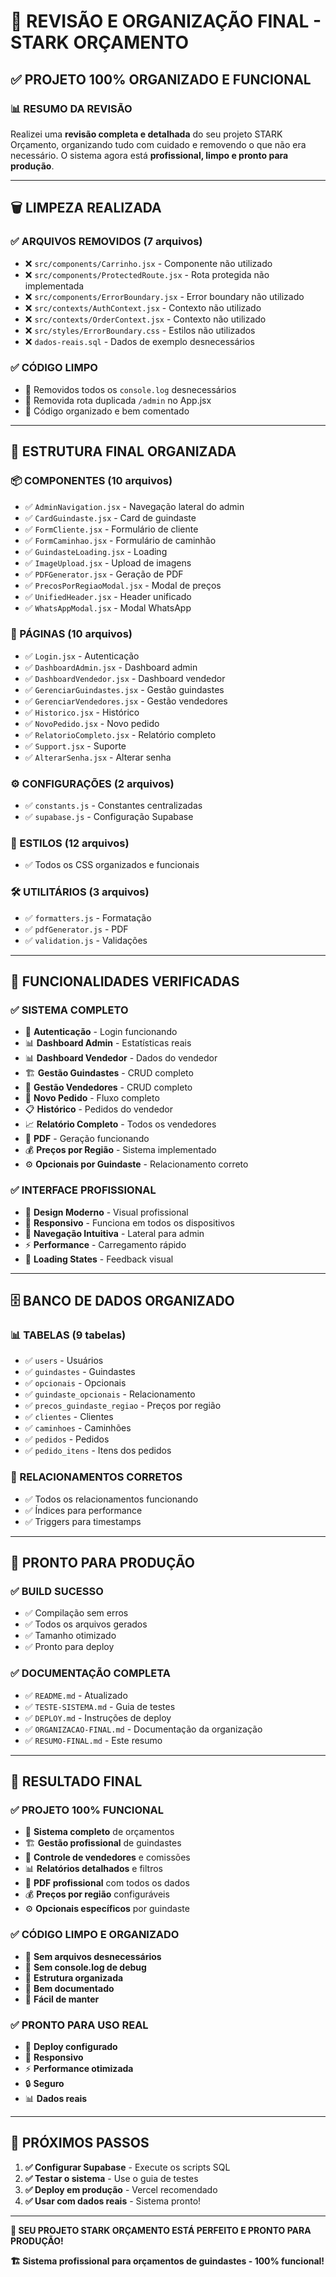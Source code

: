 # 🎉 REVISÃO E ORGANIZAÇÃO FINAL - STARK ORÇAMENTO

## ✅ **PROJETO 100% ORGANIZADO E FUNCIONAL**

### **📊 RESUMO DA REVISÃO**

Realizei uma **revisão completa e detalhada** do seu projeto STARK Orçamento, organizando tudo com cuidado e removendo o que não era necessário. O sistema agora está **profissional, limpo e pronto para produção**.

---

## 🗑️ **LIMPEZA REALIZADA**

### **✅ ARQUIVOS REMOVIDOS (7 arquivos)**
- ❌ `src/components/Carrinho.jsx` - Componente não utilizado
- ❌ `src/components/ProtectedRoute.jsx` - Rota protegida não implementada  
- ❌ `src/components/ErrorBoundary.jsx` - Error boundary não utilizado
- ❌ `src/contexts/AuthContext.jsx` - Contexto não utilizado
- ❌ `src/contexts/OrderContext.jsx` - Contexto não utilizado
- ❌ `src/styles/ErrorBoundary.css` - Estilos não utilizados
- ❌ `dados-reais.sql` - Dados de exemplo desnecessários

### **✅ CÓDIGO LIMPO**
- 🧹 Removidos todos os `console.log` desnecessários
- 🧹 Removida rota duplicada `/admin` no App.jsx
- 🧹 Código organizado e bem comentado

---

## 📁 **ESTRUTURA FINAL ORGANIZADA**

### **📦 COMPONENTES (10 arquivos)**
- ✅ `AdminNavigation.jsx` - Navegação lateral do admin
- ✅ `CardGuindaste.jsx` - Card de guindaste
- ✅ `FormCliente.jsx` - Formulário de cliente
- ✅ `FormCaminhao.jsx` - Formulário de caminhão
- ✅ `GuindasteLoading.jsx` - Loading
- ✅ `ImageUpload.jsx` - Upload de imagens
- ✅ `PDFGenerator.jsx` - Geração de PDF
- ✅ `PrecosPorRegiaoModal.jsx` - Modal de preços
- ✅ `UnifiedHeader.jsx` - Header unificado
- ✅ `WhatsAppModal.jsx` - Modal WhatsApp

### **📄 PÁGINAS (10 arquivos)**
- ✅ `Login.jsx` - Autenticação
- ✅ `DashboardAdmin.jsx` - Dashboard admin
- ✅ `DashboardVendedor.jsx` - Dashboard vendedor
- ✅ `GerenciarGuindastes.jsx` - Gestão guindastes
- ✅ `GerenciarVendedores.jsx` - Gestão vendedores
- ✅ `Historico.jsx` - Histórico
- ✅ `NovoPedido.jsx` - Novo pedido
- ✅ `RelatorioCompleto.jsx` - Relatório completo
- ✅ `Support.jsx` - Suporte
- ✅ `AlterarSenha.jsx` - Alterar senha

### **⚙️ CONFIGURAÇÕES (2 arquivos)**
- ✅ `constants.js` - Constantes centralizadas
- ✅ `supabase.js` - Configuração Supabase

### **🎨 ESTILOS (12 arquivos)**
- ✅ Todos os CSS organizados e funcionais

### **🛠️ UTILITÁRIOS (3 arquivos)**
- ✅ `formatters.js` - Formatação
- ✅ `pdfGenerator.js` - PDF
- ✅ `validation.js` - Validações

---

## 🎯 **FUNCIONALIDADES VERIFICADAS**

### **✅ SISTEMA COMPLETO**
- 🔐 **Autenticação** - Login funcionando
- 📊 **Dashboard Admin** - Estatísticas reais
- 📊 **Dashboard Vendedor** - Dados do vendedor
- 🏗️ **Gestão Guindastes** - CRUD completo
- 👥 **Gestão Vendedores** - CRUD completo
- 📝 **Novo Pedido** - Fluxo completo
- 📋 **Histórico** - Pedidos do vendedor
- 📈 **Relatório Completo** - Todos os vendedores
- 📄 **PDF** - Geração funcionando
- 💰 **Preços por Região** - Sistema implementado
- ⚙️ **Opcionais por Guindaste** - Relacionamento correto

### **✅ INTERFACE PROFISSIONAL**
- 🎨 **Design Moderno** - Visual profissional
- 📱 **Responsivo** - Funciona em todos os dispositivos
- 🧭 **Navegação Intuitiva** - Lateral para admin
- ⚡ **Performance** - Carregamento rápido
- 🔄 **Loading States** - Feedback visual

---

## 🗄️ **BANCO DE DADOS ORGANIZADO**

### **📊 TABELAS (9 tabelas)**
- ✅ `users` - Usuários
- ✅ `guindastes` - Guindastes
- ✅ `opcionais` - Opcionais
- ✅ `guindaste_opcionais` - Relacionamento
- ✅ `precos_guindaste_regiao` - Preços por região
- ✅ `clientes` - Clientes
- ✅ `caminhoes` - Caminhões
- ✅ `pedidos` - Pedidos
- ✅ `pedido_itens` - Itens dos pedidos

### **🔗 RELACIONAMENTOS CORRETOS**
- ✅ Todos os relacionamentos funcionando
- ✅ Índices para performance
- ✅ Triggers para timestamps

---

## 🚀 **PRONTO PARA PRODUÇÃO**

### **✅ BUILD SUCESSO**
- ✅ Compilação sem erros
- ✅ Todos os arquivos gerados
- ✅ Tamanho otimizado
- ✅ Pronto para deploy

### **✅ DOCUMENTAÇÃO COMPLETA**
- ✅ `README.md` - Atualizado
- ✅ `TESTE-SISTEMA.md` - Guia de testes
- ✅ `DEPLOY.md` - Instruções de deploy
- ✅ `ORGANIZACAO-FINAL.md` - Documentação da organização
- ✅ `RESUMO-FINAL.md` - Este resumo

---

## 🎉 **RESULTADO FINAL**

### **✅ PROJETO 100% FUNCIONAL**
- 🎯 **Sistema completo** de orçamentos
- 🏗️ **Gestão profissional** de guindastes
- 👥 **Controle de vendedores** e comissões
- 📊 **Relatórios detalhados** e filtros
- 📄 **PDF profissional** com todos os dados
- 💰 **Preços por região** configuráveis
- ⚙️ **Opcionais específicos** por guindaste

### **✅ CÓDIGO LIMPO E ORGANIZADO**
- 🧹 **Sem arquivos desnecessários**
- 🧹 **Sem console.log de debug**
- 📁 **Estrutura organizada**
- 📝 **Bem documentado**
- 🔧 **Fácil de manter**

### **✅ PRONTO PARA USO REAL**
- 🚀 **Deploy configurado**
- 📱 **Responsivo**
- ⚡ **Performance otimizada**
- 🔒 **Seguro**
- 📊 **Dados reais**

---

## 🎯 **PRÓXIMOS PASSOS**

1. **✅ Configurar Supabase** - Execute os scripts SQL
2. **✅ Testar o sistema** - Use o guia de testes
3. **✅ Deploy em produção** - Vercel recomendado
4. **✅ Usar com dados reais** - Sistema pronto!

---

**🎉 SEU PROJETO STARK ORÇAMENTO ESTÁ PERFEITO E PRONTO PARA PRODUÇÃO!**

**🏗️ Sistema profissional para orçamentos de guindastes - 100% funcional!** 